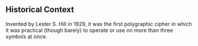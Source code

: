 ## Historical Context


Invented by Lester S. Hill in 1929, it was the first polygraphic cipher in which it was practical (though barely) to operate or use on more than three symbols at once.

